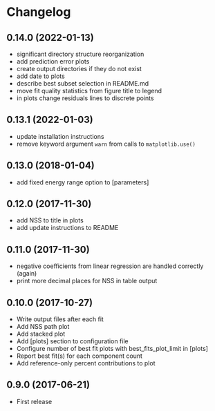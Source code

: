 
# Changelog

## 0.14.0 (2022-01-13)

* significant directory structure reorganization
* add prediction error plots
* create output directories if they do not exist
* add date to plots
* describe best subset selection in README.md
* move fit quality statistics from figure title to legend
* in plots change residuals lines to discrete points

## 0.13.1 (2022-01-03)

* update installation instructions
* remove keyword argument `warn` from calls to `matplotlib.use()`

## 0.13.0 (2018-01-04)

* add fixed energy range option to [parameters]

## 0.12.0 (2017-11-30)

* add NSS to title in plots
* add update instructions to README

## 0.11.0 (2017-11-30)

* negative coefficients from linear regression are handled correctly (again)
* print more decimal places for NSS in table output

## 0.10.0 (2017-10-27)

* Write output files after each fit
* Add NSS path plot
* Add stacked plot
* Add [plots] section to configuration file
* Configure number of best fit plots with best_fits_plot_limit in [plots]
* Report best fit(s) for each component count
* Add reference-only percent contributions to plot

## 0.9.0 (2017-06-21)

* First release